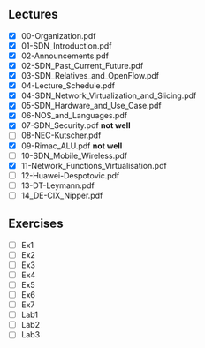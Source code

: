 Lectures
------
- [x] 00-Organization.pdf
- [x] 01-SDN_Introduction.pdf
- [x] 02-Announcements.pdf
- [x] 02-SDN_Past_Current_Future.pdf
- [x] 03-SDN_Relatives_and_OpenFlow.pdf
- [x] 04-Lecture_Schedule.pdf
- [x] 04-SDN_Network_Virtualization_and_Slicing.pdf
- [x] 05-SDN_Hardware_and_Use_Case.pdf
- [x] 06-NOS_and_Languages.pdf
- [x] 07-SDN_Security.pdf **not well**
- [ ] 08-NEC-Kutscher.pdf
- [x] 09-Rimac_ALU.pdf **not well**
- [ ] 10-SDN_Mobile_Wireless.pdf
- [x] 11-Network_Functions_Virtualisation.pdf
- [ ] 12-Huawei-Despotovic.pdf
- [ ] 13-DT-Leymann.pdf
- [ ] 14_DE-CIX_Nipper.pdf

Exercises
-------
- [ ] Ex1
- [ ] Ex2
- [ ] Ex3
- [ ] Ex4
- [ ] Ex5
- [ ] Ex6
- [ ] Ex7
- [ ] Lab1
- [ ] Lab2
- [ ] Lab3
